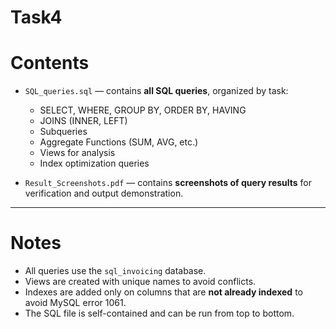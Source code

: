 # Task4

# Contents

* `SQL_queries.sql` — contains **all SQL queries**, organized by task:

  * SELECT, WHERE, GROUP BY, ORDER BY, HAVING
  * JOINS (INNER, LEFT)
  * Subqueries
  * Aggregate Functions (SUM, AVG, etc.)
  * Views for analysis
  * Index optimization queries

* `Result_Screenshots.pdf` — contains **screenshots of query results** for verification and output demonstration.

---

#  Notes

* All queries use the `sql_invoicing` database.
* Views are created with unique names to avoid conflicts.
* Indexes are added only on columns that are **not already indexed** to avoid MySQL error 1061.
* The SQL file is self-contained and can be run from top to bottom.

